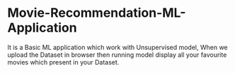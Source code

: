 # Movie-Recommendation-ML-Application
It is a Basic ML application which work with Unsupervised model, When we upload the Dataset in browser then running model display all your favourite movies which present in your Dataset. 
